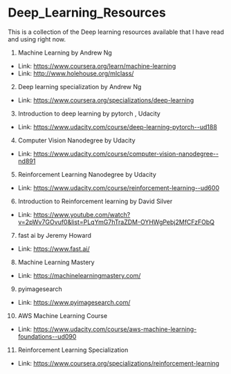 # Deep_Learning_Resources
This is a collection of the Deep learning resources available that I have read and using right now. 

1. Machine Learning by Andrew Ng
- Link: https://www.coursera.org/learn/machine-learning
- Link: http://www.holehouse.org/mlclass/
 

2. Deep learning specialization by Andrew Ng
- Link: https://www.coursera.org/specializations/deep-learning 


3. Introduction to deep learning by pytorch , Udacity
- Link: https://www.udacity.com/course/deep-learning-pytorch--ud188 


4. Computer Vision Nanodegree by Udacity
- Link: https://www.udacity.com/course/computer-vision-nanodegree--nd891


5. Reinforcement Learning Nanodegree by Udacity
- Link: https://www.udacity.com/course/reinforcement-learning--ud600


6. Introduction to Reinforcement learning by David Silver
- Link: https://www.youtube.com/watch?v=2pWv7GOvuf0&list=PLqYmG7hTraZDM-OYHWgPebj2MfCFzFObQ


7. fast ai by Jeremy Howard
- Link: https://www.fast.ai/
 

8. Machine Learning Mastery
- Link: https://machinelearningmastery.com/


9. pyimagesearch
- Link: https://www.pyimagesearch.com/


10. AWS Machine Learning Course
- Link: https://www.udacity.com/course/aws-machine-learning-foundations--ud090


11. Reinforcement Learning Specialization
- Link: https://www.coursera.org/specializations/reinforcement-learning
